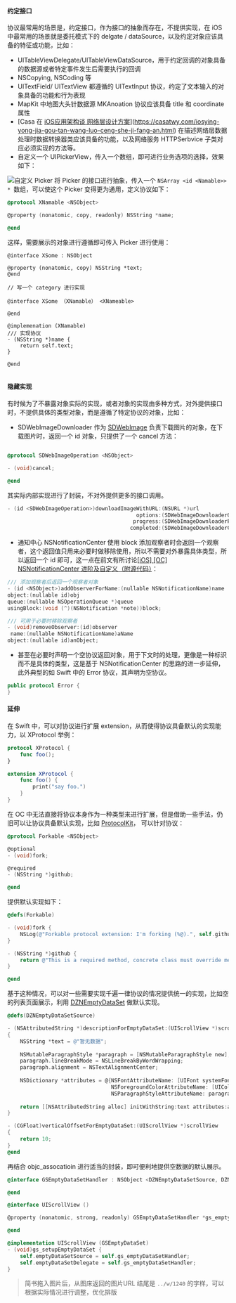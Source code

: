 #### 约定接口
协议最常用的场景是，约定接口，作为接口的抽象而存在，不提供实现，在 iOS 中最常用的场景就是委托模式下的 delgate / dataSource，以及约定对象应该具备的特征或功能，比如：
- UITableViewDelegate/UITableViewDataSource，用于约定回调的对象具备的数据源或者特定事件发生后需要执行的回调
- NSCopying, NSCoding 等
- UITextField/ UITextView 都遵循的 UITextInput 协议，约定了文本输入的对象具备的功能和行为表现
- MapKit 中地图大头针数据源 MKAnoation 协议应该具备 title 和 coordinate 属性
- [Casa 在 [iOS应用架构谈 网络层设计方案](https://casatwy.com/iosying-yong-jia-gou-tan-wang-luo-ceng-she-ji-fang-an.html)](https://casatwy.com/iosying-yong-jia-gou-tan-wang-luo-ceng-she-ji-fang-an.html) 在描述网络层数据处理时数据转换器类应该具备的功能，以及网络服务 HTTPSerbvice 子类对应必须实现的方法等。
- 自定义一个 UIPickerView，传入一个数组，即可进行业务选项的选择，效果如下：

![自定义 Picker](http://upload-images.jianshu.io/upload_images/73339-6dc3fddb3ae940b1.jpg?imageMogr2/auto-orient/strip%7CimageView2/2/w/560)
将 Picker 的接口进行抽象，传入一个 ```NSArray <id <Namable>> * ```数组，可以使这个 Picker 变得更为通用，定义协议如下：
```Objective-C
@protocol XNamable <NSObject>

@property (nonatomic, copy, readonly) NSString *name;

@end
```
这样，需要展示的对象进行遵循即可传入 Picker 进行使用：
```
@interface XSome : NSObject

@property (nonatomic, copy) NSString *text;
@end

// 写一个 category 进行实现

@interface XSome （XNamable） <XNameable>

@end

@implemenation (XNamable) 
/// 实现协议
- (NSString *)name {
    return self.text;
}

@end


```


#### 隐藏实现
有时候为了不暴露对象实际的实现，或者对象的实现由多种方式，对外提供接口时，不提供具体的类型对象，而是遵循了特定协议的对象，比如：

- SDWebImageDownloader 作为 [SDWebImage](https://github.com/rs/SDWebImage) 负责下载图片的对象，在下载图片时，返回一个 id <SDWebImageOperation> 对象，只提供了一个 cancel 方法：
```Objective-C

@protocol SDWebImageOperation <NSObject>

- (void)cancel;

@end
```
其实际内部实现进行了封装，不对外提供更多的接口调用。

```Objective-C
- (id <SDWebImageOperation>)downloadImageWithURL:(NSURL *)url
                                         options:(SDWebImageDownloaderOptions)options
                                        progress:(SDWebImageDownloaderProgressBlock)progressBlock
                                       completed:(SDWebImageDownloaderCompletedBlock)completedBlock;
```

- 通知中心 NSNotificationCenter 使用 block 添加观察者时会返回一个观察者，这个返回值只用来必要时做移除使用，所以不需要对外暴露具体类型，所以返回一个 id<NSObject> 即可，这一点在前文有所讨论[[iOS] [OC] NSNotificationCenter 进阶及自定义（附源代码）](http://www.jianshu.com/p/4b2dff2bbdb4)：

```Objective-C
/// 添加观察者后返回一个观察者对象
- (id <NSObject>)addObserverForName:(nullable NSNotificationName)name 
object:(nullable id)obj 
queue:(nullable NSOperationQueue *)queue 
usingBlock:(void (^)(NSNotification *note))block;

/// 可用于必要时移除观察者
- (void)removeObserver:(id)observer
 name:(nullable NSNotificationName)aName 
object:(nullable id)anObject;
```

- 甚至在必要时声明一个空协议返回对象，用于下文时的处理，更像是一种标识而不是具体的类型，这是基于 NSNotificationCenter 的思路的进一步延伸，此外典型的如 Swift 中的 Error 协议，其声明为空协议。

```Swift
public protocol Error {
}
```

#### 延伸
在 Swift 中，可以对协议进行扩展 extension，从而使得协议具备默认的实现能力，以 XProtocol 举例：
```Swift
protocol XProtocol { 
    func foo();
}

extension XProtocol {
    func foo() {
        print("say foo.")
    }
}
```
在 OC 中无法直接将协议本身作为一种类型来进行扩展，但是借助一些手法，仍旧可以让协议具备默认实现，比如 [ProtocolKit](https://github.com/forkingdog/ProtocolKit)，
可以针对协议：
```Objective-C
@protocol Forkable <NSObject>

@optional
- (void)fork;

@required
- (NSString *)github;

@end
```
提供默认实现如下：
```Objective-C
@defs(Forkable)

- (void)fork {
    NSLog(@"Forkable protocol extension: I'm forking (%@).", self.github);
}

- (NSString *)github {
    return @"This is a required method, concrete class must override me.";
}

@end
```
基于这种情况，可以对一些需要实现千遍一律协议的情况提供统一的实现，比如空的列表页面展示，利用 [DZNEmptyDataSet](https://github.com/dzenbot/DZNEmptyDataSet) 做默认实现。

```Objective-C
@defs(DZNEmptyDataSetSource)

- (NSAttributedString *)descriptionForEmptyDataSet:(UIScrollView *)scrollView
{
    NSString *text = @"暂无数据";
    
    NSMutableParagraphStyle *paragraph = [NSMutableParagraphStyle new];
    paragraph.lineBreakMode = NSLineBreakByWordWrapping;
    paragraph.alignment = NSTextAlignmentCenter;
    
    NSDictionary *attributes = @{NSFontAttributeName: [UIFont systemFontOfSize:14.0f],
                                 NSForegroundColorAttributeName: [UIColor lightGrayColor],
                                 NSParagraphStyleAttributeName: paragraph};
    
    return [[NSAttributedString alloc] initWithString:text attributes:attributes];
}

- (CGFloat)verticalOffsetForEmptyDataSet:(UIScrollView *)scrollView
{
    return 10;
}
@end
```
再结合 objc_assocatioin 进行适当的封装，即可便利地提供空数据的默认展示。
```Objective-C
@interface GSEmptyDataSetHandler : NSObject <DZNEmptyDataSetSource, DZNEmptyDataSetDelegate>

@end

@interface UIScrollView ()

@property (nonatomic, strong, readonly) GSEmptyDataSetHandler *gs_emptyDataSetHandler;

@end

@implementation UIScrollView (GSEmptyDataSet)
- (void)gs_setupEmptyDataSet {
    self.emptyDataSetSource = self.gs_emptyDataSetHandler;
    self.emptyDataSetDelegate = self.gs_emptyDataSetHandler;
}
```

> 简书拖入图片后，从图床返回的图片URL 结尾是 ```../w/1240``` 的字样，可以根据实际情况进行调整，优化排版
